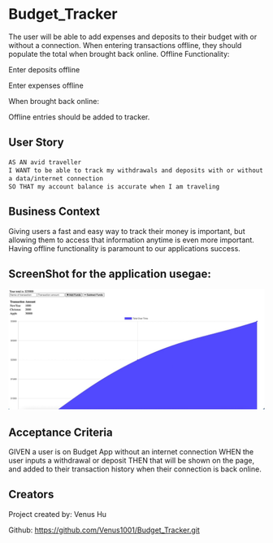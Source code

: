 # Budget_Tracker

The user will be able to add expenses and deposits to their budget with or without a connection. When entering transactions offline, they should populate the total when brought back online.
Offline Functionality:

Enter deposits offline

Enter expenses offline

When brought back online:

Offline entries should be added to tracker.

## User Story
```
AS AN avid traveller
I WANT to be able to track my withdrawals and deposits with or without a data/internet connection
SO THAT my account balance is accurate when I am traveling
```
## Business Context

Giving users a fast and easy way to track their money is important, but allowing them to access that information anytime is even more important. Having offline functionality is paramount to our applications success.

## ScreenShot for the application usegae:
![Budget Tracker](public/icons/BudgetTracker.jpeg)

## Acceptance Criteria

GIVEN a user is on Budget App without an internet connection
WHEN the user inputs a withdrawal or deposit
THEN that will be shown on the page, and added to their transaction history when their connection is back online.

## Creators
Project created by: Venus Hu 

Github: 
https://github.com/Venus1001/Budget_Tracker.git